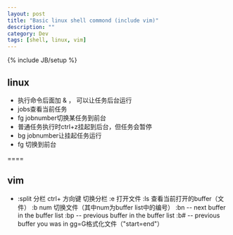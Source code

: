 ```yaml
---
layout: post
title: "Basic linux shell commond (include vim)"
description: ""
category: Dev
tags: [shell, linux, vim]
---
```

{% include JB/setup %}

## linux
* 执行命令后面加 & ， 可以让任务后台运行
* jobs查看当前任务
* fg jobnumber切换某任务到前台
* 普通任务执行时ctrl+z挂起到后台，但任务会暂停
* bg jobnumber让挂起任务运行
* fg 切换到前台

====

## vim
* :split 分栏
ctrl+ 方向键 切换分栏
:e 打开文件
:ls 查看当前打开的buffer（文件）
:b num 切换文件（其中num为buffer list中的编号）
:bn -- next buffer in the buffer list
:bp -- previous buffer in the buffer list
:b# -- previous buffer you was in
gg=G格式化文件（"start=end"）
